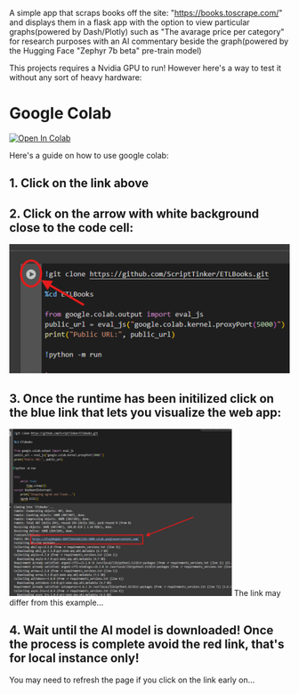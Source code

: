 A simple app that scraps books off the site: "https://books.toscrape.com/" and displays them in a flask app with the option to view particular graphs(powered by Dash/Plotly) such as "The avarage price per category" for research purposes with an AI commentary beside the graph(powered by the Hugging Face "Zephyr 7b beta" pre-train model)

This projects requires a Nvidia GPU to run! However here's a way to test it without any sort of heavy hardware:

# Google Colab

[![Open In Colab](https://colab.research.google.com/assets/colab-badge.svg)](https://colab.research.google.com/github/ScriptTinker/ETLBooks/blob/main/ETLBooks_demo.ipynb?authuser=0)

Here's a guide on how to use google colab:

## 1. Click on the link above

## 2. Click on the arrow with white background close to the code cell:

![App Screenshot](colab/images/tutorial_img_1.png)

## 3. Once the runtime has been initilized click on the blue link that lets you visualize the web app:

   <img src="colab/images/tutorial_img_2.png" width="400" height="300" alt="Description">
   The link may differ from this example...
   
## 4. Wait until the AI model is downloaded! Once the process is complete avoid the red link, that's for local instance only!
   You may need to refresh the page if you click on the link early on...
